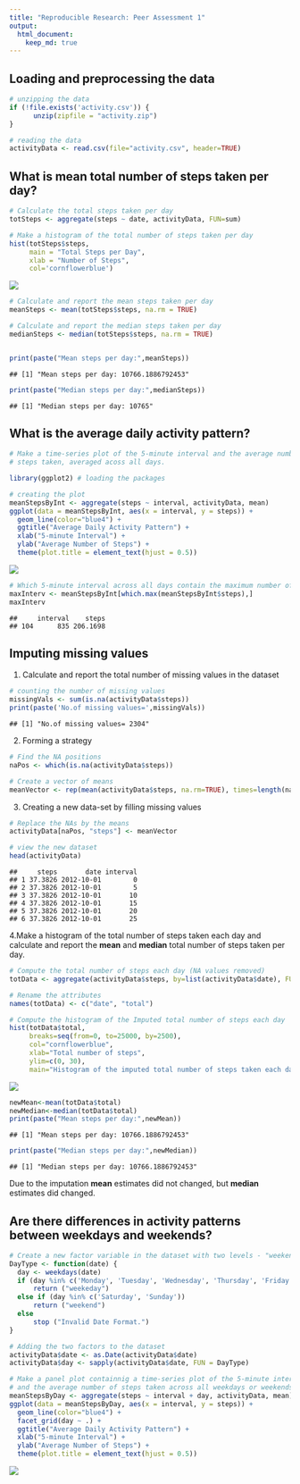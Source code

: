 ```yaml
---
title: "Reproducible Research: Peer Assessment 1"
output: 
  html_document:
    keep_md: true
---
```



## Loading and preprocessing the data

```r
# unzipping the data
if (!file.exists('activity.csv')) {
      unzip(zipfile = "activity.zip")
}

# reading the data
activityData <- read.csv(file="activity.csv", header=TRUE)
```




## What is mean total number of steps taken per day?

```r
# Calculate the total steps taken per day
totSteps <- aggregate(steps ~ date, activityData, FUN=sum)

# Make a histogram of the total number of steps taken per day
hist(totSteps$steps,
     main = "Total Steps per Day",
     xlab = "Number of Steps",
     col='cornflowerblue')
```

![](PA1_template_files/figure-html/unnamed-chunk-2-1.png)<!-- -->

```r
# Calculate and report the mean steps taken per day
meanSteps <- mean(totSteps$steps, na.rm = TRUE)

# Calculate and report the median steps taken per day
medianSteps <- median(totSteps$steps, na.rm = TRUE)


print(paste("Mean steps per day:",meanSteps))
```

```
## [1] "Mean steps per day: 10766.1886792453"
```

```r
print(paste("Median steps per day:",medianSteps))
```

```
## [1] "Median steps per day: 10765"
```


## What is the average daily activity pattern?

```r
# Make a time-series plot of the 5-minute interval and the average number of
# steps taken, averaged acoss all days.

library(ggplot2) # loading the packages

# creating the plot
meanStepsByInt <- aggregate(steps ~ interval, activityData, mean)
ggplot(data = meanStepsByInt, aes(x = interval, y = steps)) +
  geom_line(color="blue4") +
  ggtitle("Average Daily Activity Pattern") +
  xlab("5-minute Interval") +
  ylab("Average Number of Steps") +
  theme(plot.title = element_text(hjust = 0.5))
```

![](PA1_template_files/figure-html/unnamed-chunk-3-1.png)<!-- -->

```r
# Which 5-minute interval across all days contain the maximum number of steps
maxInterv <- meanStepsByInt[which.max(meanStepsByInt$steps),]
maxInterv
```

```
##     interval    steps
## 104      835 206.1698
```

## Imputing missing values

1. Calculate and report the total number of missing values in the dataset

```r
# counting the number of missing values
missingVals <- sum(is.na(activityData$steps))
print(paste('No.of missing values=',missingVals))
```

```
## [1] "No.of missing values= 2304"
```

2. Forming a strategy

```r
# Find the NA positions
naPos <- which(is.na(activityData$steps))

# Create a vector of means
meanVector <- rep(mean(activityData$steps, na.rm=TRUE), times=length(naPos))
```

3. Creating a new data-set by filling missing values

```r
# Replace the NAs by the means
activityData[naPos, "steps"] <- meanVector

# view the new dataset
head(activityData)
```

```
##     steps       date interval
## 1 37.3826 2012-10-01        0
## 2 37.3826 2012-10-01        5
## 3 37.3826 2012-10-01       10
## 4 37.3826 2012-10-01       15
## 5 37.3826 2012-10-01       20
## 6 37.3826 2012-10-01       25
```

4.Make a histogram of the total number of steps taken each day and calculate and report the **mean** and **median** total number of steps taken per day.

```r
# Compute the total number of steps each day (NA values removed)
totData <- aggregate(activityData$steps, by=list(activityData$date), FUN=sum)

# Rename the attributes
names(totData) <- c("date", "total")

# Compute the histogram of the Imputed total number of steps each day
hist(totData$total, 
     breaks=seq(from=0, to=25000, by=2500),
     col="cornflowerblue", 
     xlab="Total number of steps", 
     ylim=c(0, 30), 
     main="Histogram of the imputed total number of steps taken each day")
```

![](PA1_template_files/figure-html/unnamed-chunk-7-1.png)<!-- -->

```r
newMean<-mean(totData$total)
newMedian<-median(totData$total)
print(paste("Mean steps per day:",newMean))
```

```
## [1] "Mean steps per day: 10766.1886792453"
```

```r
print(paste("Median steps per day:",newMedian))
```

```
## [1] "Median steps per day: 10766.1886792453"
```
Due to the imputation **mean** estimates did not changed, but **median** estimates did changed.

## Are there differences in activity patterns between weekdays and weekends?

```r
# Create a new factor variable in the dataset with two levels - "weekend" and "weekday"
DayType <- function(date) {
  day <- weekdays(date)
  if (day %in% c('Monday', 'Tuesday', 'Wednesday', 'Thursday', 'Friday'))
      return ("weekeday")
  else if (day %in% c('Saturday', 'Sunday'))
      return ("weekend")
  else
      stop ("Invalid Date Format.")
}

# Adding the two factors to the dataset
activityData$date <- as.Date(activityData$date)
activityData$day <- sapply(activityData$date, FUN = DayType)

# Make a panel plot containnig a time-series plot of the 5-minute interval
# and the average number of steps taken across all weekdays or weekends
meanStepsByDay <- aggregate(steps ~ interval + day, activityData, mean)
ggplot(data = meanStepsByDay, aes(x = interval, y = steps)) + 
  geom_line(color="blue4") +
  facet_grid(day ~ .) +
  ggtitle("Average Daily Activity Pattern") +
  xlab("5-minute Interval") +
  ylab("Average Number of Steps") +
  theme(plot.title = element_text(hjust = 0.5))
```

![](PA1_template_files/figure-html/unnamed-chunk-8-1.png)<!-- -->
